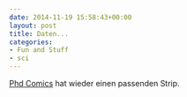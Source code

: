 ```yaml
---
date: 2014-11-19 15:58:43+00:00
layout: post
title: Daten...
categories:
- Fun and Stuff
- sci
---
```


[Phd Comics](http://phdcomics.com/comics.php?f=1762) hat wieder einen passenden Strip. 
